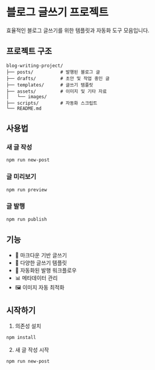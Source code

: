 # 블로그 글쓰기 프로젝트

효율적인 블로그 글쓰기를 위한 템플릿과 자동화 도구 모음입니다.

## 프로젝트 구조

```
blog-writing-project/
├── posts/          # 발행된 블로그 글
├── drafts/         # 초안 및 작업 중인 글
├── templates/      # 글쓰기 템플릿
├── assets/         # 이미지 및 기타 자료
│   └── images/
├── scripts/        # 자동화 스크립트
└── README.md
```

## 사용법

### 새 글 작성
```bash
npm run new-post
```

### 글 미리보기
```bash
npm run preview
```

### 글 발행
```bash
npm run publish
```

## 기능

- 📝 마크다운 기반 글쓰기
- 🎨 다양한 글쓰기 템플릿
- 🚀 자동화된 발행 워크플로우
- 📊 메타데이터 관리
- 🖼️ 이미지 자동 최적화

## 시작하기

1. 의존성 설치
```bash
npm install
```

2. 새 글 작성 시작
```bash
npm run new-post
```